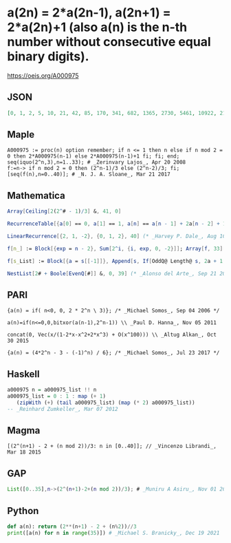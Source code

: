 # a\(2n\) \= 2\*a\(2n\-1\), a\(2n\+1\) \= 2\*a\(2n\)\+1 \(also a\(n\) is the n\-th number without consecutive equal binary digits\)\.
https://oeis.org/A000975
## JSON
```JSON
[0, 1, 2, 5, 10, 21, 42, 85, 170, 341, 682, 1365, 2730, 5461, 10922, 21845, 43690, 87381, 174762, 349525, 699050, 1398101, 2796202, 5592405, 11184810, 22369621, 44739242, 89478485, 178956970, 357913941, 715827882, 1431655765, 2863311530, 5726623061, 11453246122]
```
## Maple
```Maple
A000975 := proc(n) option remember; if n <= 1 then n else if n mod 2 = 0 then 2*A000975(n-1) else 2*A000975(n-1)+1 fi; fi; end;
seq(iquo(2^n,3),n=1..33); # _Zerinvary Lajos_, Apr 20 2008
f:=n-> if n mod 2 = 0 then (2^n-1)/3 else (2^n-2)/3; fi; [seq(f(n),n=0..40)]; # _N. J. A. Sloane_, Mar 21 2017
```
## Mathematica
```Mathematica
Array[Ceiling[2(2^# - 1)/3] &, 41, 0]
```
```Mathematica
RecurrenceTable[{a[0] == 0, a[1] == 1, a[n] == a[n - 1] + 2a[n - 2] + 1}, a, {n, 40}] (* or *)
```
```Mathematica
LinearRecurrence[{2, 1, -2}, {0, 1, 2}, 40] (* _Harvey P. Dale_, Aug 10 2013 *)
```
```Mathematica
f[n_] := Block[{exp = n - 2}, Sum[2^i, {i, exp, 0, -2}]]; Array[f, 33] (* _Robert G. Wilson v_, Oct 30 2015 *)
```
```Mathematica
f[s_List] := Block[{a = s[[-1]]}, Append[s, If[OddQ@ Length@ s, 2a + 1, 2a]]]; Nest[f, {0}, 32] (* _Robert G. Wilson v_, Jul 20 2017 *)
```
```Mathematica
NestList[2# + Boole[EvenQ[#]] &, 0, 39] (* _Alonso del Arte_, Sep 21 2018 *)
```
## PARI
```PARI
{a(n) = if( n<0, 0, 2 * 2^n \ 3)}; /* _Michael Somos_, Sep 04 2006 */
```
```PARI
a(n)=if(n<=0,0,bitxor(a(n-1),2^n-1)) \\ _Paul D. Hanna_, Nov 05 2011
```
```PARI
concat(0, Vec(x/(1-2*x-x^2+2*x^3) + O(x^100))) \\ _Altug Alkan_, Oct 30 2015
```
```PARI
{a(n) = (4*2^n - 3 - (-1)^n) / 6}; /* _Michael Somos_, Jul 23 2017 */
```
## Haskell
```Haskell
a000975 n = a000975_list !! n
a000975_list = 0 : 1 : map (+ 1)
   (zipWith (+) (tail a000975_list) (map (* 2) a000975_list))
-- _Reinhard Zumkeller_, Mar 07 2012
```
## Magma
```Magma
[(2^(n+1) - 2 + (n mod 2))/3: n in [0..40]]; // _Vincenzo Librandi_, Mar 18 2015
```
## GAP
```GAP
List([0..35],n->(2^(n+1)-2+(n mod 2))/3); # _Muniru A Asiru_, Nov 01 2018
```
## Python
```Python
def a(n): return (2**(n+1) - 2 + (n%2))//3
print([a(n) for n in range(35)]) # _Michael S. Branicky_, Dec 19 2021
```

